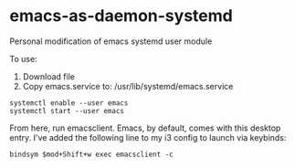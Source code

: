 # emacs-as-daemon-systemd
Personal modification of emacs systemd user module

To use:
1. Download file
2. Copy emacs.service to:
   /usr/lib/systemd/emacs.service
   
```
systemctl enable --user emacs
systemctl start --user emacs
```

From here, run emacsclient. Emacs, by default, comes with this desktop entry. I've added the following line to my i3 config to launch via keybinds:

```
bindsym $mod+Shift+w exec emacsclient -c
```
